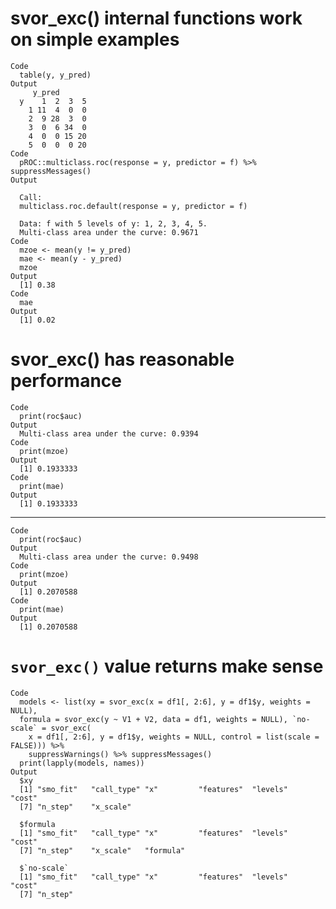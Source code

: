 # svor_exc() internal functions work on simple examples

    Code
      table(y, y_pred)
    Output
         y_pred
      y    1  2  3  5
        1 11  4  0  0
        2  9 28  3  0
        3  0  6 34  0
        4  0  0 15 20
        5  0  0  0 20
    Code
      pROC::multiclass.roc(response = y, predictor = f) %>% suppressMessages()
    Output
      
      Call:
      multiclass.roc.default(response = y, predictor = f)
      
      Data: f with 5 levels of y: 1, 2, 3, 4, 5.
      Multi-class area under the curve: 0.9671
    Code
      mzoe <- mean(y != y_pred)
      mae <- mean(y - y_pred)
      mzoe
    Output
      [1] 0.38
    Code
      mae
    Output
      [1] 0.02

# svor_exc() has reasonable performance

    Code
      print(roc$auc)
    Output
      Multi-class area under the curve: 0.9394
    Code
      print(mzoe)
    Output
      [1] 0.1933333
    Code
      print(mae)
    Output
      [1] 0.1933333

---

    Code
      print(roc$auc)
    Output
      Multi-class area under the curve: 0.9498
    Code
      print(mzoe)
    Output
      [1] 0.2070588
    Code
      print(mae)
    Output
      [1] 0.2070588

# `svor_exc()` value returns make sense

    Code
      models <- list(xy = svor_exc(x = df1[, 2:6], y = df1$y, weights = NULL),
      formula = svor_exc(y ~ V1 + V2, data = df1, weights = NULL), `no-scale` = svor_exc(
        x = df1[, 2:6], y = df1$y, weights = NULL, control = list(scale = FALSE))) %>%
        suppressWarnings() %>% suppressMessages()
      print(lapply(models, names))
    Output
      $xy
      [1] "smo_fit"   "call_type" "x"         "features"  "levels"    "cost"     
      [7] "n_step"    "x_scale"  
      
      $formula
      [1] "smo_fit"   "call_type" "x"         "features"  "levels"    "cost"     
      [7] "n_step"    "x_scale"   "formula"  
      
      $`no-scale`
      [1] "smo_fit"   "call_type" "x"         "features"  "levels"    "cost"     
      [7] "n_step"   
      


